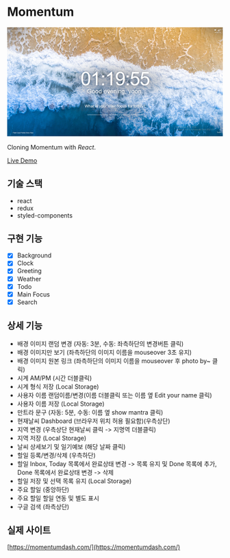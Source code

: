 # Momentum

![Alt text](/src/static/images/momentum.png "Momentum")

Cloning Momentum with *React*.

[Live Demo](https://yoon12345678910-momentum.netlify.com/)


기술 스택
---

- react
- redux
- styled-components


구현 기능
---

- [x] Background
- [x] Clock
- [x] Greeting
- [x] Weather
- [x] Todo
- [x] Main Focus
- [x] Search

상세 기능
---

- 배경 이미지 랜덤 변경 (자동: 3분, 수동: 좌측하단의 변경버튼 클릭)
- 배경 이미지만 보기 (좌측하단의 이미지 이름을 mouseover 3초 유지)
- 배경 이미지 원본 링크 (좌측하단의 이미지 이름을 mouseover 후 photo by~ 클릭)
- 시계 AM/PM (시간 더블클릭)
- 시계 형식 저장 (Local Storage)
- 사용자 이름 랜덤이름/변경(이름 더블클릭 또는 이름 옆 Edit your name 클릭)
- 사용자 이름 저장 (Local Storage)
- 만트라 문구 (자동: 5분, 수동: 이름 옆 show mantra 클릭)
- 현재날씨 Dashboard (브라우저 위치 허용 필요함)(우측상단)
- 지역 변경 (우측상단 현재날씨 클릭 -> 지명역 더블클릭)
- 지역 저장 (Local Storage)
- 날씨 상세보기 및 일기예보 (해당 날짜 클릭)
- 할일 등록/변경/삭제 (우측하단)
- 할일 Inbox, Today 목록에서 완료상태 변경 -> 목록 유지 및 Done 목록에 추가, Done 목록에서 완료상태 변경 ->  삭제
- 할일 저장 및 선택 목록 유지 (Local Storage)
- 주요 할일 (중앙하단)
- 주요 할일 할일 연동 및 별도 표시
- 구글 검색 (좌측상단)


실제 사이트
---

[https://momentumdash.com/](https://momentumdash.com/)
